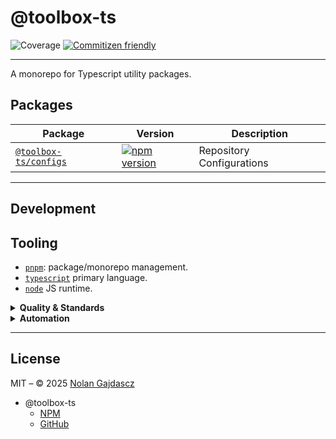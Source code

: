 # @toolbox-ts

![Coverage](https://img.shields.io/badge/coverage-100%25-brightgreen)
[![Commitizen friendly](https://img.shields.io/badge/commitizen-friendly-brightgreen.svg)](http://commitizen.github.io/cz-cli/)

---

A monorepo for Typescript utility packages.

## Packages

| Package                              | Version                                      | Description                    |
| ------------------------------------ | -------------------------------------------- | ------------------------------ |
| [`@toolbox-ts/configs`][configs-pkg] | [![npm version][configs-badge]][configs-npm] | Repository Configurations |

---

[configs-pkg]: (./packages/configs)
[configs-badge]: https://img.shields.io/npm/v/@toolbox-ts/configs?label=
[configs-npm]: https://www.npmjs.com/package/@toolbox-ts/configs

## Development

## Tooling

- [`pnpm`](https://pnpm.io): package/monorepo management.
- [`typescript`](https://www.typescriptlang.org/) primary language.
- [`node`](https://nodejs.org/en) JS runtime.

<details><summary><b>Quality & Standards</b></summary>

- [`vitest`](https://vitest.dev): Unit and Integration testing.
- [`dependency-cruiser`](https://github.com/sverweij/dependency-cruiser):
  Validates and provides visualization for project dependencies.
- [`prettier`](https://prettier.io/): Formatter.
- [`typescript-eslint`](https://typescript-eslint.io/): Linter
- [`tsdoc`](https://tsdoc.org/): Standardizes doc comments in TypeScript.
- [`commitlint`](https://commitlint.js.org/): Enforces commit convention.
- [`markdownlint`](https://github.com/DavidAnson/markdownlint): Markdown file
  linting

</details>

<details><summary><b>Automation</b></summary>

- [`changesets`](https://github.com/changesets/changesets): automates package
  versioning, changelog generation, and npm publishing.
- [`github-actions`](https://github.com/features/actions): Remotely automates
  CI/CD workflows.
- [`husky`](https://typicode.github.io/husky/): Extends git hooks automating
  standards enforcement locally.
- [`lint-staged`](https://github.com/lint-staged/lint-staged): Runs tasks
  against staged git files.

</details>

---

## License

MIT – © 2025 [Nolan Gajdascz](https://github.com/gajdascz)

- @toolbox-ts
  - [NPM](https://www.npmjs.com/org/toolbox-ts)
  - [GitHub](https://github.com/gajdascz/toolbox-ts)

